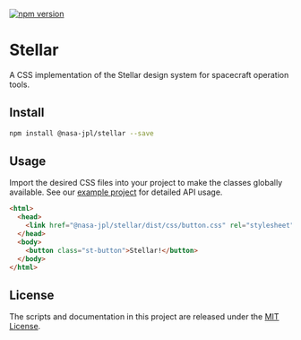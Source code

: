 [![npm version](https://img.shields.io/npm/v/@nasa-jpl/stellar.svg)](https://www.npmjs.com/package/@nasa-jpl/stellar)

# Stellar

A CSS implementation of the Stellar design system for spacecraft operation tools.

## Install

```sh
npm install @nasa-jpl/stellar --save
```

## Usage

Import the desired CSS files into your project to make the classes globally available. See our [example project][stellar-example] for detailed API usage.

```html
<html>
  <head>
    <link href="@nasa-jpl/stellar/dist/css/button.css" rel="stylesheet" />
  </head>
  <body>
    <button class="st-button">Stellar!</button>
  </body>
</html>
```

## License

The scripts and documentation in this project are released under the [MIT License](LICENSE).

[stellar-example]: https://nasa-jpl.github.io/stellar/example/
